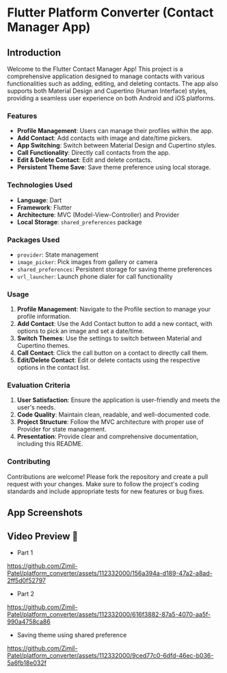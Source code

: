 # Flutter Platform Converter (Contact Manager App)

## Introduction

Welcome to the Flutter Contact Manager App! This project is a comprehensive application designed to manage contacts with various functionalities such as adding, editing, and deleting contacts. The app also supports both Material Design and Cupertino (Human Interface) styles, providing a seamless user experience on both Android and iOS platforms.

### Features

- **Profile Management**: Users can manage their profiles within the app.
- **Add Contact**: Add contacts with image and date/time pickers.
- **App Switching**: Switch between Material Design and Cupertino styles.
- **Call Functionality**: Directly call contacts from the app.
- **Edit & Delete Contact**: Edit and delete contacts.
- **Persistent Theme Save**: Save theme preference using local storage.

### Technologies Used

- **Language**: Dart
- **Framework**: Flutter
- **Architecture**: MVC (Model-View-Controller) and Provider
- **Local Storage**: `shared_preferences` package

### Packages Used

- `provider`: State management
- `image_picker`: Pick images from gallery or camera
- `shared_preferences`: Persistent storage for saving theme preferences
- `url_launcher`: Launch phone dialer for call functionality


### Usage

1. **Profile Management**: Navigate to the Profile section to manage your profile information.
2. **Add Contact**: Use the Add Contact button to add a new contact, with options to pick an image and set a date/time.
3. **Switch Themes**: Use the settings to switch between Material and Cupertino themes.
4. **Call Contact**: Click the call button on a contact to directly call them.
5. **Edit/Delete Contact**: Edit or delete contacts using the respective options in the contact list.


### Evaluation Criteria

1. **User Satisfaction**: Ensure the application is user-friendly and meets the user's needs.
2. **Code Quality**: Maintain clean, readable, and well-documented code.
3. **Project Structure**: Follow the MVC architecture with proper use of Provider for state management.
4. **Presentation**: Provide clear and comprehensive documentation, including this README.

### Contributing

Contributions are welcome! Please fork the repository and create a pull request with your changes. Make sure to follow the project's coding standards and include appropriate tests for new features or bug fixes.

## App Screenshots

## Video Preview 🎥

- Part 1

https://github.com/Zimil-Patel/platform_converter/assets/112332000/156a394a-d189-47a2-a8ad-2ff5d0f52797

- Part 2

https://github.com/Zimil-Patel/platform_converter/assets/112332000/616f3882-87a5-4070-aa5f-990a4758ca86

- Saving theme using shared preference

https://github.com/Zimil-Patel/platform_converter/assets/112332000/9ced77c0-6dfd-46ec-b036-5a6fb18e032f







